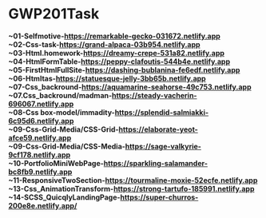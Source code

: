 # GWP201Task
<b>~01-Selfmotive-https://remarkable-gecko-031672.netlify.app</b><br>
<b>~02-Css-task-https://grand-alpaca-03b954.netlify.app</b><br>
<b>~03-Html.homework-https://dreamy-crepe-531a82.netlify.app</b><br>
<b>~04-HtmlFormTable-https://peppy-clafoutis-544b4e.netlify.app</b> <br>
<b>~05-FirstHtmlFullSite-https://dashing-bublanina-fe6edf.netlify.app</b><br>
<b>~06-Htmltas-https://statuesque-jelly-3bb65b.netlify.app</b><br>
<b>~07-Css_backround-https://aquamarine-seahorse-49c753.netlify.app</b><br>
<b>~07.Css_backround/madman-https://steady-vacherin-696067.netlify.app</b><br>
<b>~08-Css box-model/immadity-https://splendid-salmiakki-6c95d6.netlify.app</b><br>
<b>~09-Css-Grid-Media/CSS-Grid-https://elaborate-yeot-afce59.netlify.app</b><br>
<b>~09-Css-Grid-Media/CSS-Media-https://sage-valkyrie-9cf178.netlify.app</b><br>
<b>~10-PortfolioMiniWebPage-https://sparkling-salamander-bc8fb9.netlify.app</b><br>
<b>~11-ResponsiveTwoSection-https://tourmaline-moxie-52ecfe.netlify.app</b><br>
<b>~13-Css_AnimationTransform-https://strong-tartufo-185991.netlify.app</b><br>
<b>~14-SCSS_QuicqlyLandingPage-https://super-churros-200e8e.netlify.app/</b><br>
